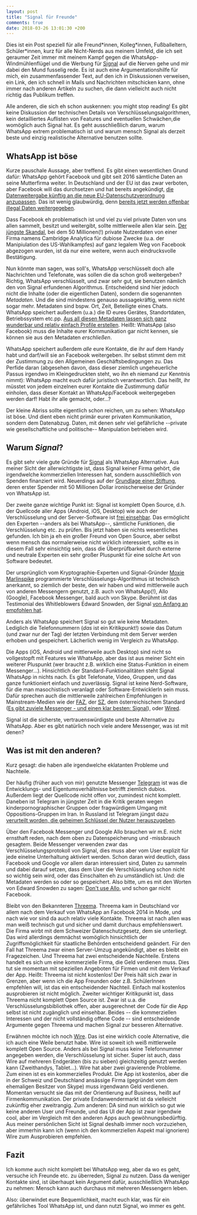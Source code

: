 ```yaml
---
layout: post
title: "Signal für Freunde"
comments: true
date: 2018-03-26 13:01:30 +200
---
```



Dies ist ein Post speziell für alle Freund\*innen, Kolleg\*innen, Fußballeltern,
Schüler\*innen, kurz für alle Nicht-Nerds aus meinem Umfeld, die ich seit
geraumer Zeit immer mit meinem Kampf gegen die WhatsApp-Windmühlenflügel  und
die Werbung für [Signal](https://signal.org) auf die Nerven gehe und mir dabei
den Mund fusselig rede. Es ist auch eine Argumentationshilfe für mich, ein
zusammenfassender Text, auf den ich in Diskussionen verweisen, ein Link, den
ich schnell in Mails und Nachrichten mitschicken kann, ohne immer nach anderen
Artikeln zu suchen, die dann vielleicht auch nicht richtig das Publikum
treffen.

Alle anderen, die sich eh schon auskennen: you might stop reading! Es gibt
keine Diskussion der technischen Details von Verschlüsselungsalgorithmen, kein
detailliertes Auflisten von Features und eventuellen Schwächen,die womöglich
auch Signal hat. Es geht ausschließlich darum, warum WhatsApp extrem
problematisch ist und warum mensch Signal als derzeit beste und einzig
realistische Alternative benutzen sollte.


## WhatsApp ist böse

Kurze pauschale Aussage, aber treffend. Es gibt einen wesentlichen Grund dafür:
WhatsApp gehört Facebook und gibt seit 2016 sämtliche Daten an seine
Mutterfirma weiter. In Deutschland und der EU ist das
zwar verboten, aber Facebook will das durchsetzen und hat bereits angekündigt,
[die Datenweitergabe künftig an die neue EU-Datenschutzverordnung
anzupassen](https://www.golem.de/news/datenschutz-whatsapp-plant-rechtskonforme-datenweitergabe-an-facebook-1803-133346.html).
Das ist wenig glaubwürdig, denn [bereits jetzt werden offenbar illegal Daten
weitergegeben](https://www.golem.de/news/strafe-verhaengt-diese-nutzerdaten-teilt-whatsapp-weiterhin-mit-facebook-1803-133372.html).

Dass Facebook eh problematisch ist und viel zu viel private Daten von uns allen
sammelt, besitzt und weitergibt, sollte mittlerweile allen klar sein. [Der
jüngste Skandal](http://www.spiegel.de/netzwelt/web/facebook-und-cambridge-analytica-leak-whistleblower-christopher-wylie-gesperrt-a-1198763.html),
bei dem 50 Millionen(!) private Nutzerdaten von einer Firma namens
Cambridge Analytica für dubiose Zwecke (u.a. der Manipiulation des
US-Wahlkampfes) auf ganz legalem Weg von Facebook abgezogen wurden, ist da nur
eine weitere, wenn auch eindrucksvolle Bestätigung.

Nun könnte man sagen, was soll's, WhatsApp verschlüsselt doch alle Nachrichten
und Telefonate, was sollen die da schon groß weitergeben? Richtig, WhatsApp
verschlüsselt, und zwar sehr gut, sie benutzen nämlich den von Signal
erfundenen Algorithmus. Entscheidend sind hier jedoch nicht die Inhalte (oder
die eigentlichen Daten), sondern die sogenannten _Metadaten_. Und die sind
mindestens genauso aussagekräftig, wenn nicht sogar mehr. Metadaten sind bspw.
Ort, Zeit, Beteiligte eines Chats. WhatsApp speichert außerdem (u.a.) die ID
eures Gerätes, Standortdaten, Betriebssystem etc.pp. [Aus all diesen Metadaten
lassen sich ganz wunderbar und relativ einfach Profile erstellen](https://www.eff.org/deeplinks/2013/06/why-metadata-matters). Heißt:
WhatsApp (also Facebook) muss die Inhalte eurer Kommunikation gar nicht kennen,
sie können sie aus den Metadaten _erschließen_. 

WhatsApp speichert außerdem _alle_ eure Kontakte, die ihr auf dem Handy habt
und darf/will sie an Facebook weitergeben. Ihr selbst stimmt dem mit der
Zustimmung zu den Allgemeinen Geschäftsbedingungen zu. Das Perfide daran
(abgesehen davon, dass dieser ziemlich ungeheuerliche Passus irgendwo im
Kleingedruckten steht, wo ihn eh niemand zur Kenntnis nimmt): WhatsApp macht
euch dafür juristisch verantwortlich. Das heißt, ihr müsstet von jedem
einzelnen eurer Kontakte die Zustimmung dafür einholen, dass dieser Kontakt an
WhatsApp/Facebook weitergegeben werden darf! Habt ihr alle gemacht, oder...? 

Der kleine Abriss sollte eigentlich schon reichen, um zu sehen: WhatsApp ist
böse. Und dient eben nicht primär eurer privaten Kommunikation, sondern dem
Datenabzug.  Daten, mit denen sehr viel gefährliche --private wie
gesellschaftliche und politische-- Manipulation betrieben wird. 


## Warum _Signal_?

Es gibt sehr viele gute Gründe für [Signal](https://signal.org) als WhatsApp Alternative. Aus meiner
Sicht der allerwichtigste ist, dass Signal keiner Firma gehört, die
irgendwelche kommerziellen Interessen hat, sondern ausschließlich von Spenden
finanziert wird. Neuerdings auf der [Grundlage einer
Stiftung](https://signal.org/blog/signal-foundation/), deren erster Spender mit
50 Millionen Dollar ironischerweise der Gründer von WhatsApp ist. 

Der zweite ganze wichtige Punkt ist: Signal ist komplett Open Source, d.h. der
Quellcode aller Apps (Android, iOS, Desktop) wie auch der Verschlüsselung und
der Server-Software ist [frei einsehbar](https://github.com/signalapp). Das
ermöglicht den Experten --anders als bei WhatsApp--, sämtliche Funktionen, die
Verschlüsselung etc. zu prüfen.  Bis jetzt haben sie nichts wesentliches
gefunden. Ich bin ja eh ein großer Freund von Open Source, aber selbst wenn
mensch das normalerweise nicht wirklich interessiert, sollte es in diesem Fall
sehr einsichtig sein, dass die Überprüfbarkeit durch externe und neutrale
Experten ein sehr großer Pluspunkt für eine solche Art von Software bedeutet.

Der ursprünglich vom Kryptographie-Experten und Signal-Gründer [Moxie
Marlinspike](https://www.wired.de/collection/life/wie-ein-codender-punk-uns-vor-der-nsa-schuetzen-will)
programmierte Verschlüsselungs-Algorithmus ist technisch anerkannt, so ziemlich
der beste, den wir haben und wird mittlerweile auch von anderen Messengern
genutzt, z.B.  auch von WhatsApp(!), Allo (Google), Facebook Messenger, bald
auch von Skype.  Berühmt ist das Testimonial des Whitleblowers Edward Snowden,
der Signal [von Anfang
an](https://twitter.com/snowden/status/661313394906161152) [empfohlen
hat](https://twitter.com/snowden/status/940962714276564993).

Anders als WhatsApp speichert Signal so gut wie keine Metadaten. Lediglich die
Telefonnummern (_das_ ist ein Kritikpunkt!) sowie das Datum (und zwar nur der
Tag) der letzten Verbindung mit dem Server werden erhoben und gespeichert.
Lächerlich wenig im Vergleich zu WhatsApp.

Die Apps (iOS, Android und mittlerweile auch Desktop) sind nicht so
vollgestopft mit Features wie WhatsApp, aber das ist aus meiner Sicht ein
weiterer Pluspunkt (wer braucht z.B. wirklich eine Status-Funktion in einem
Messenger...). Hinsichtlich der Standard-Funktionalitäten steht Signal WhatsApp
in nichts nach. Es gibt Telefonate, Video, Gruppen, und das ganze funktioniert
einfach und zuverlässig. Signal ist keine Nerd-Software, für die man
masochistisch veranlagt oder Software-EntwicklerIn sein muss. Dafür sprechen
auch die mittlerweile zahlreichen Empfehlungen in Mainstream-Medien wie der
[FAZ](http://www.faz.net/aktuell/technik-motor/digital/whatsapp-alternativen-wie-signal-messenger-im-ueberblick-14884896.html),
der
[SZ](http://www.sueddeutsche.de/digital/threema-und-signal-das-sind-die-besseren-alternativen-zu-whatsapp-1.2721971-2),
dem österreichischem Standard ([Es gibt zuviele Messenger - und einen klar
besten:
Signal](https://derstandard.at/2000067258484/Es-gibt-zu-viele-Messenger-und-einen-klar-besten-Signal)),
oder
[Wired](https://www.wired.de/collection/tech/vergiss-all-die-andren-messenger-apps-signal-ist-die-sicherste).

Signal ist die sicherste, vertrauenswürdigste und beste Alternative zu
WhatsApp. Aber es gibt natürlich noch viele andere Messenger, was ist mit
denen?

## Was ist mit den anderen?

Kurz gesagt: die haben alle irgendwelche eklatanten Probleme und Nachteile.

Der häufig (früher auch von mir) genutzte Messenger
[Telegram](https://telegram.org/) ist was die
Entwicklungs- und Eigentumsverhältnisse betrifft ziemlich dubios.
Außerdem liegt der Quellcode nicht offen vor, zumindest nicht komplett. Daneben
ist Telegram in jüngster Zeit in die Kritik geraten wegen
kinderpornographischer Gruppen oder fragwürdigem Umgang mit Oppositions-Gruppen
im Iran. In Russland ist Telegram jüngst dazu [verurteilt worden, die geheimen
Schlüssel der Nutzer
herauszugeben](https://www.instapaper.com/read/1032455718).

Über den Facebook Messenger und Google Allo brauchen wir m.E. nicht ernsthaft
reden, nach dem oben zu Datenspeicherung und -missbrauch gesagtem. Beide
Messenger verwenden zwar das Verschlüsselungsprotokoll von Signal, dies muss
aber vom User explizit für jede einelne Unterhaltung aktiviert werden. Schon
daran wird deutlich, dass Facebook und Google vor allem daran interessiert
sind, Daten zu sammeln und dabei darauf setzen, dass dem User die
Verschlüsselung schon nicht so wichtig sein wird, oder das Einschalten eh zu
umständlich ist. Und: die Metadaten werden so oder so gespeichert. Also bitte,
um es mit den Worten von Edward Snowden zu sagen:
[Don't use Allo](https://twitter.com/Snowden/status/778588715736260608), und
schon gar nicht Facebook.

Bleibt von den Bekannteren [Threema](https://threema.ch). Threema kam in
Deutschland vor allem nach dem Verkauf von WhatsApp an Facebook 2014 in Mode,
und nach wie vor sind da auch relativ viele Kontakte. Threema ist nach allen
was man weiß technisch gut und sicher und damit durchaus empfehlenswert. Die
Firma wirbt mit dem Schweizer Datenschutzgesetz, dem sie unterliegt. Das wird
allerdings demnächst womöglich hinsichtlich der Zugriffsmöglichkeit für
staatliche Behörden entscheidend geändert. Für den Fall hat Threema zwar einen
Server-Umzug angekündigt, aber es bleibt ein Fragezeichen. Und Threema hat zwei
entscheidende Nachteile. Erstens handelt es sich um eine kommerzielle Firma,
die Geld verdienen muss. Dies tut sie momentan mit speziellen Angeboten für
Firmen und mit dem Verkauf der App. Heißt: Threema ist nicht kostenlos! Der
Preis hält sich zwar in Grenzen, aber wenn ich die App Freunden oder z.B.
SchülerInnen empfehlen will, ist das ein entscheidender Nachteil. Einfach mal
kostenlos ausprobieren ist nicht möglich. Zweiter wichtiger Kritikpunkt ist,
dass Threema nicht komplett Open Source ist. Zwar ist u.a. die
Verschlüsselungsbibliothek offen, aber ausgerechnet der Code für die App selbst
ist nicht zugänglich und einsehbar. Beides -- die kommerziellen Interessen und
der nicht vollständig offene Code -- sind entscheidende Argumente gegen
Threema und machen Signal zur besseren Alternative.

Erwähnen möchte ich noch [Wire](https://wire.com). Das ist eine wirklich coole
Alternative, die ich auch eine Weile benutzt habe. Wire ist soweit ich weiß
mittlerweile komplett Open Source. Anders als bei Signal muss keine
Telefonnummer angegeben werden, die Verschlüsselung ist sicher. Super ist
auch, dass Wire auf mehreren Endgeräten (bis zu sieben) gleichzeitig genutzt
werden kann (Zweithandys, Tablet...). Wire hat aber zwei gravierende Probleme.
Zum einen ist es ein kommerzielles Produkt. Die App ist kostenlos, aber die in
der Schweiz und Deutschland ansässige Firma (gegründet vom dem ehemaligen
Besitzer von Skype) muss irgendwann Geld verdienen. Momentan versucht sie das
mit der Orientierung auf Business, heißt auf Firmenkommunikation. Der
private Endanwendermarkt ist da vielleicht zukünftig eher zweitrangig. Zum
anderen: DA sind nun wirklich so gut wie keine anderen User und Freunde, und
das UI der App ist zwar irgendwie cool, aber im Vergleich mit den anderen Apps
auch gewöhnungsbedürftig. Aus meiner persönlichen Sicht ist Signal deshalb
immer noch vorzuziehen, aber immerhin kann ich (wenn ich den kommerziellen
Aspekt mal ignoriere) Wire zum Ausprobieren empfehlen.


## Fazit

Ich komme auch nicht komplett bei WhatsApp weg, aber da wo es geht, versuche
ich Freunde etc. zu überreden, Signal zu nutzen. Dass da weniger Kontakte sind,
ist überhaupt kein Argument dafür, ausschließlich WhatsApp zu nehmen: Mensch
kann auch durchaus mit mehreren Messengern leben.

Also: überwindet eure Bequemlichkeit, macht euch klar, was für ein
gefährliches Tool WhatsApp ist, und dann nutzt Signal, wo immer es geht.




